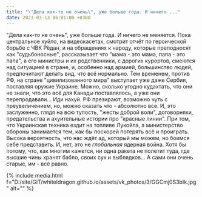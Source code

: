 ```yaml
---
title: "\"Дела как-то не очень\", уже больше года. И ничего ..."
date: 2023-03-13 06:01:00 +0300
---
```


"Дела как-то не очень", уже больше года. И ничего не меняется.
Пока центральное хуйло, на видеокасетах, смотрит отчёт по героической борьбе с ЧВК Рёдан, и на обращениях к народу, которые преподносят как "судьбоносные", рассказывает что "мама - это мама, папа - это папа", а его министры и их родственники, с дорогих курортов, смеются над ситуацией в стране, и, особенно над армией, большинство людей, предпочитают делать вид, что всё нормально.
Тем временем, против РФ, на стране "цивилизованного мира" выступает уже даже Сербия, поставляя оружие Украине. Можно, сколько угодно кудахтать, что они не знали, что это всё для Канады поставлялось, а уже они перепродавали... Иди нахуй.
РФ презирают, возможно чуть с преувеличением, но, можно сказать что - абсолютно все. И, это заслуженно, глядя на всю тупость, "жесты доброй воли", договорняки, предательства и ахуительные истории про "красные линии". При том, что Украинская техника ездит на топливе Лукойла, а министерство обороны занимается тем, как бы поскорей потерять всё и проиграть.
Высока вероятность, что нас ждёт ад, который мы можем, но боимся себе представить. И, нет, это не _глобальная_ ядерная война. Хотя бы потому, что, как многим кажется, ни одна ракета не полетит туда, где высшие чины хранят бабло, своих сук и выблядков... А сами они очень старые, им - всё равно.

{% include media.html f="D:/site/GiT/whiteldragon.github.io/assets/vk_photos/3/GGCmj0S3bIk.jpg" alt="" %}
